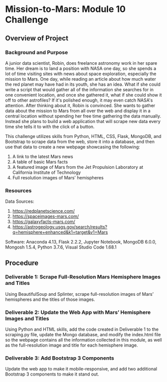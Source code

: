 # Mission-to-Mars: Module 10 Challenge

## Overview of Project

### Background and Purpose

A junior data scientist, Robin, does freelance astronomy work in her spare time. Her dream is to land a position with NASA one day, so she spends a lot of time visiting sites with news about space exploration, especially the mission to Mars. One day, while reading an article about how much water the red planet may have had in its youth, she has an idea. What if she could write a script that would gather all of the information she searches for in one convenient location, and once she gathered it, what if she could show it off to other astrofiles? If it's polished enough, it may even catch NASA's attention. After thinking about it, Robin is convinced. She wants to gather data about the mission to Mars from all over the web and display it in a central location without spending her free time gathering the data manually. Instead she plans to build a web application that will scrape new data every time she tells it to with the click of a button.

This challenge utilizes skills from Python, HTML, CSS, Flask, MongoDB, and Bootstrap to scrape data from the web, store it into a database, and then use that data to create a new webpage showcasing the following:

1. A link to the latest Mars news
2. A table of basic Mars facts
3. A featured image of Mars from the Jet Propulsion Laboratory at California Institute of Technology
4. Full resolution images of Mars' hemispheres

### Resources

Data Sources:
1. https://redplanetscience.com/
2. https://spaceimages-mars.com/
3. https://galaxyfacts-mars.com/
4. https://astrogeology.usgs.gov/search/results?q=hemisphere+enhanced&k1=target&v1=Mars

Software: Anaconda 4.13, Flask 2.2.2, Jupyter Notebook, MongoDB 6.0.0, Mongosh 1.5.4, Python 3.7.6, Visual Studio Code 1.68.1

## Procedure

### Deliverable 1: Scrape Full-Resolution Mars Hemisphere Images and Titles

Using BeautifulSoup and Splinter, scrape full-resolution images of Mars’ hemispheres and the titles of those images.

### Deliverable 2: Update the Web App with Mars’ Hemisphere Images and Titles

Using Python and HTML skills, add the code created in Deliverable 1 to the scraping.py file, update the Mongo database, and modify the index.html file so the webpage contains all the information collected in this module, as well as the full-resolution image and title for each hemisphere image.

### Deliverable 3: Add Bootstrap 3 Components

Update the web app to make it mobile-responsive, and add two additional Bootstrap 3 components to make it stand out.
